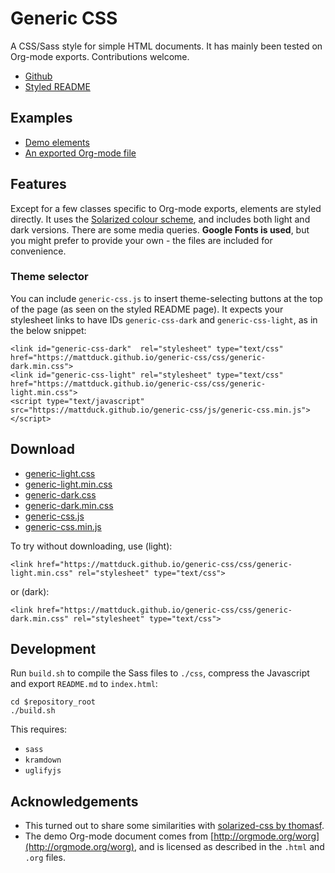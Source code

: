 # Generic CSS

A CSS/Sass style for simple HTML documents. It has mainly been tested on
Org-mode exports. Contributions welcome.

- [Github](https://github.com/mattduck/generic-css)
- [Styled README](https://mattduck.github.io/generic-css/index.html)


## Examples

- [Demo elements](https://mattduck.github.io/generic-css/demo/index.html)
- [An exported Org-mode file](https://mattduck.github.io/generic-css/demo/org-demo.html)


## Features

Except for a few classes specific to Org-mode exports, elements
are styled directly. It uses the [Solarized colour
scheme](http://ethanschoonover.com/solarized), and includes both light and dark
versions. There are some media queries. __Google Fonts is used__, but you might
prefer to provide your own - the files are included for convenience.


### Theme selector

You can include `generic-css.js` to insert theme-selecting buttons at the
top of the page (as seen on the styled README page). It expects your stylesheet
links to have IDs `generic-css-dark` and `generic-css-light`, as in the below snippet:

    <link id="generic-css-dark"  rel="stylesheet" type="text/css" href="https://mattduck.github.io/generic-css/css/generic-dark.min.css">
    <link id="generic-css-light" rel="stylesheet" type="text/css" href="https://mattduck.github.io/generic-css/css/generic-light.min.css">
    <script type="text/javascript" src="https://mattduck.github.io/generic-css/js/generic-css.min.js"></script>


## Download

- [generic-light.css](//raw.githubusercontent.com/mattduck/generic-css/master/css/generic-light.css)
- [generic-light.min.css](https://raw.githubusercontent.com/mattduck/generic-css/master/css/generic-light.min.css)
- [generic-dark.css](https://raw.githubusercontent.com/mattduck/generic-css/master/css/generic-dark.css)
- [generic-dark.min.css](https://raw.githubusercontent.com/mattduck/generic-css/master/css/generic-dark.min.css)
- [generic-css.js](https://raw.githubusercontent.com/mattduck/generic-css/master/js/generic-css.js)
- [generic-css.min.js](https://raw.githubusercontent.com/mattduck/generic-css/master/js/generic-css.min.js)

To try without downloading, use (light):

    <link href="https://mattduck.github.io/generic-css/css/generic-light.min.css" rel="stylesheet" type="text/css">

or (dark):

    <link href="https://mattduck.github.io/generic-css/css/generic-dark.min.css" rel="stylesheet" type="text/css">


## Development

Run `build.sh` to compile the Sass files to `./css`, compress the Javascript and
export `README.md` to `index.html`:

    cd $repository_root
    ./build.sh

This requires:

- `sass`
- `kramdown`
- `uglifyjs`


## Acknowledgements

- This turned out to share some similarities with [solarized-css by
  thomasf](https://github.com/thomasf/solarized-css).
- The demo Org-mode document comes from
  [http://orgmode.org/worg](http://orgmode.org/worg), and is licensed as
  described in the `.html` and `.org` files.
